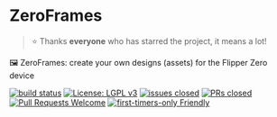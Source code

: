 # ZeroFrames

> ⭐️ Thanks **everyone** who has starred the project, it means a lot!

🖼️ ZeroFrames: create your own designs (assets) for the Flipper Zero device

[![build status](https://github.com/py-pdf/fpdf2/workflows/build/badge.svg)](https://github.com/DeepBlackHole/ZeroFrames/actions?query=branch%3Amaster)
[![License: LGPL v3](https://img.shields.io/badge/License-LGPL%20v3-blue.svg)](https://www.gnu.org/licenses/lgpl-3.0)
[![issues closed](https://img.shields.io/github/issues-closed/py-pdf/fpdf2)](https://github.com/DeepBlackHole/ZeroFrames/issues)
[![PRs closed](https://img.shields.io/github/issues-pr-closed/py-pdf/fpdf2)](https://github.com/DeepBlackHole/ZeroFrames/pulls)
[![Pull Requests Welcome](https://img.shields.io/badge/PRs-welcome-brightgreen.svg?style=flat)](http://makeapullrequest.com)
[![first-timers-only Friendly](https://img.shields.io/badge/first--timers--only-friendly-blue.svg)](http://www.firsttimersonly.com/)
